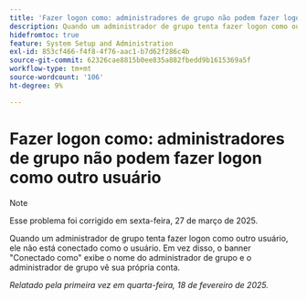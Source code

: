 ```yaml
---
title: 'Fazer logon como: administradores de grupo não podem fazer logon como outro usuário'
description: Quando um administrador de grupo tenta fazer logon como outro usuário, ele não está conectado como o usuário. Em vez disso, o banner Logado como exibe o nome do administrador de grupo e o administrador de grupo vê sua própria conta.
hidefromtoc: true
feature: System Setup and Administration
exl-id: 853cf466-f4f8-4f76-aac1-b7d62f286c4b
source-git-commit: 62326cae8815b0ee835a882fbedd9b1615369a5f
workflow-type: tm+mt
source-wordcount: '106'
ht-degree: 9%

---
```


# Fazer logon como: administradores de grupo não podem fazer logon como outro usuário

>[!NOTE]
>
>Esse problema foi corrigido em sexta-feira, 27 de março de 2025.

Quando um administrador de grupo tenta fazer logon como outro usuário, ele não está conectado como o usuário. Em vez disso, o banner &quot;Conectado como&quot; exibe o nome do administrador de grupo e o administrador de grupo vê sua própria conta.

_Relatado pela primeira vez em quarta-feira, 18 de fevereiro de 2025._
